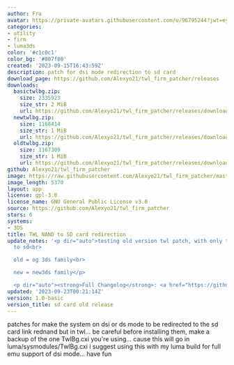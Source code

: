 ```yaml
---
author: Fra
avatar: https://private-avatars.githubusercontent.com/u/96795244?jwt=eyJhbGciOiJIUzI1NiIsInR5cCI6IkpXVCJ9.eyJpc3MiOiJnaXRodWIuY29tIiwiYXVkIjoicmF3LmdpdGh1YnVzZXJjb250ZW50LmNvbSIsImtleSI6ImtleTEiLCJleHAiOjE3MzQ2NzY4MDAsIm5iZiI6MTczNDY3NTYwMCwicGF0aCI6Ii91Lzk2Nzk1MjQ0In0.MoUUF7tpbhXhWKZC4E9reeqPYQoVqaFYo5-1GR8uMSM&v=4
categories:
- utility
- firm
- luma3ds
color: '#c1c0c1'
color_bg: '#807f80'
created: '2023-09-15T16:43:59Z'
description: patch for dsi mode redirection to sd card
download_page: https://github.com/Alexyo21/twl_firm_patcher/releases
downloads:
  basictwlbg.zip:
    size: 2335923
    size_str: 2 MiB
    url: https://github.com/Alexyo21/twl_firm_patcher/releases/download/1.0-basic/basictwlbg.zip
  newtwlbg.zip:
    size: 1168414
    size_str: 1 MiB
    url: https://github.com/Alexyo21/twl_firm_patcher/releases/download/1.0-basic/newtwlbg.zip
  oldtwlbg.zip:
    size: 1167309
    size_str: 1 MiB
    url: https://github.com/Alexyo21/twl_firm_patcher/releases/download/1.0-basic/oldtwlbg.zip
github: Alexyo21/twl_firm_patcher
image: https://raw.githubusercontent.com/Alexyo21/twl_firm_patcher/master/icon.png
image_length: 5370
layout: app
license: gpl-3.0
license_name: GNU General Public License v3.0
source: https://github.com/Alexyo21/twl_firm_patcher
stars: 6
systems:
- 3DS
title: TWL NAND to SD card redirection
update_notes: '<p dir="auto">testing old version twl patch, with only twl redirection
  to sd<br>

  old = og 3ds family<br>

  new = new3ds family</p>

  <p dir="auto"><strong>Full Changelog</strong>: <a href="https://github.com/Alexyo21/twl_firm_patcher/commits/1.0-basic">https://github.com/Alexyo21/twl_firm_patcher/commits/1.0-basic</a></p>'
updated: '2023-09-23T00:21:14Z'
version: 1.0-basic
version_title: sd card old release
---
```

patches for make the system on dsi or ds mode to be redirected to the sd card link rednand but in twl...
be careful before installing them, make a backup of the one TwlBg.cxi you're using... cause this will go in luma/sysmodules/TwlBg.cxi
i suggest using this with my luma build for full emu support of dsi mode...
have fun